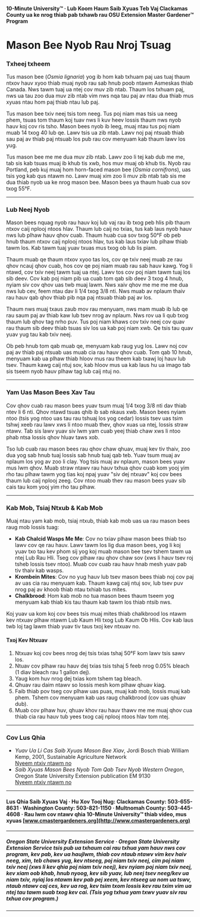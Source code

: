#### 10-Minute University™ · Lub Koom Haum Saib Xyuas Teb Vaj Clackamas County ua ke nrog thiab pab txhawb rau OSU Extension Master Gardener™ Program

# Mason Bee Nyob Rau Nroj Tsuag

### Txheej txheem

Tus mason bee (*Osmia lignaria*) yog ib hom kab txhuam paj uas tuaj thaum ntxov hauv xyoo thiab muaj nyob rau sab hnub poob ntawm Asmeskas thiab Canada. Nws tawm tuaj ua ntej cov muv zib ntab. Thaum los txhuam paj, nws ua tau zoo dua muv zib ntab vim nws nqa tau paj av ntau dua thiab mus xyuas ntau hom paj thiab ntau lub paj.

Tus mason bee txiv neej tsis tom neeg. Tus poj niam mas tsis ua neeg phem, tsuas tom thaum koj tuav nws li kuv heev lossis thaum nws nyob hauv koj cov ris tsho. Mason bees nyob ib leeg, muaj ntau tus poj niam muab 14 txog 40 lub qe. Lawv tsis ua zib ntab. Lawv noj paj ntsuab thiab sau paj av thiab paj ntsuab los pub rau cov menyuam kab thaum lawv los yug.

Tus mason bee me me dua muv zib ntab. Lawv zoo li tej kab dub me me, tab sis kab tsuas muaj ib khub tis xwb, hos muv muaj ob khub tis. Nyob rau Portland, peb kuj muaj hom horn-faced mason bee (*Osmia cornifrons*), uas tsis yog kab qus ntawm no. Lawv muaj xim zoo li muv zib ntab tab sis me dua thiab nyob ua ke nrog mason bee. Mason bees ya thaum huab cua sov txog 55°F.

---

### Lub Neej Nyob

Mason bees nquag nyob rau hauv koj lub vaj rau ib txog peb hlis pib thaum ntxov caij nplooj ntoos hlav. Thaum lub caij no txias, tus kab laus nyob hauv nws lub plhaw hauv qhov cuab. Thaum huab cua sov txog 50°F ob peb hnub thaum ntxov caij nplooj ntoos hlav, tus kab laus txiav lub plhaw thiab tawm los. Kab tawm tuaj yuav txuas mus txog ob lub lis piam.

Thaum muab qe thaum ntxov xyoo tas los, cov qe txiv neej muab ze rau qhov ncauj qhov cuab, hos cov qe poj niam muab rau sab hauv kawg. Yog li ntawd, cov txiv neej tawm tuaj ua ntej. Lawv tos cov poj niam tawm tuaj los sib deev. Cov kab poj niam pib ua cuab tom qab sib deev 3 txog 4 hnub, nyiam siv cov qhov uas twb muaj lawm. Nws xaiv qhov me me me me dua nws lub cev, feem ntau dav li 1/4 txog 3/8 nti. Nws muab av nplaum thaiv rau hauv qab qhov thiab pib nqa paj ntsuab thiab paj av los.

Thaum nws muaj txaus zaub mov rau menyuam, nws mam muab ib lub qe rau saum paj av thiab kaw lub tsev nrog av nplaum. Nws rov ua li qub txog thaum lub qhov tag nrho puv. Tus poj niam khaws cov txiv neej cov quav rau thaum sib deev thiab tsuas siv los ua kab poj niam xwb. Qe tsis tau quav yuav yug tau kab txiv neej.

Ob peb hnub tom qab muab qe, menyuam kab raug yug los. Lawv noj cov paj av thiab paj ntsuab uas muab cia rau hauv qhov cuab. Tom qab 10 hnub, menyuam kab ua plhaw thiab hloov mus rau theem kab txawj loj hauv lub tsev. Thaum kawg caij ntuj sov, kab hloov mus ua kab laus hu ua imago tab sis tseem nyob hauv plhaw tag lub caij ntuj no.

---

### Yam Uas Mason Bees Xav Tau

Cov qhov cuab rau mason bees yuav tsum muaj 1/4 txog 3/8 nti dav thiab ntev li 6 nti. Qhov ntawd tsuas qhib ib sab nkaus xwb. Mason bees nyiam ntoo (tsis yog ntoo uas tau rau tshuaj los yog cedar) lossis tsev uas tsim tshwj xeeb rau lawv xws li ntoo muab thev, qhov xuas ua ntej, lossis straw ntawv. Tab sis lawv yuav siv lwm yam cuab yeej thiab chaw xws li ntoo phab ntsa lossis qhov hluav taws xob.

Tso lub cuab rau mason bees rau qhov chaw qhuav, muaj kev tiv thaiv, zoo dua yog sab hnub tuaj lossis sab hnub tuaj qab teb. Yuav tsum muaj av nplaum los yog av zoo li clay. Yog tsis muaj av nplaum, mason bees yuav mus lwm qhov. Muab straw ntawv rau hauv txhua qhov cuab kom yooj yim rho tau plhaw tawm yog tias koj npaj yuav "siv dej ntxuav" koj cov bees thaum lub caij nplooj zeeg. Cov ntoo muab thev rau mason bees yuav sib cais tau kom yooj yim rho tau plhaw.

---

### Kab Mob, Tsiaj Ntxub & Kab Mob

Muaj ntau yam kab mob, tsiaj ntxub, thiab kab mob uas ua rau mason bees raug mob lossis tuag:

- **Kab Chalcid Wasps Me Me**: Cov no txiav plhaw mason bees thiab tso lawv cov qe rau hauv. Lawv tawm los lig dua mason bees, yog li koj yuav txo tau kev phom sij yog koj muab mason bee tsev tshem tawm ua ntej Lub Rau Hli. Tseg cov plhaw rau qhov chaw sov (xws li hauv tsev roj tsheb lossis tsev ntoo). Muab cov cuab rau hauv hnab mesh yuav pab tiv thaiv kab wasps.
- **Krombein Mites**: Cov no yug hauv lub tsev mason bees thiab noj cov paj av uas cia rau menyuam kab. Thaum kawg caij ntuj sov, lub tsev puv nrog paj av khoob thiab ntau txhiab tus mites.
- **Chalkbrood**: Hom kab mob no tua mason bees thaum tseem yog menyuam kab thiab kis tau thaum kab tawm los thiab ntsib nws.

Koj yuav ua kom koj cov bees tsis muaj mites thiab chalkbrood los ntawm kev ntxuav plhaw ntawm Lub Kaum Hli txog Lub Kaum Ob Hlis. Cov kab laus twb loj tag lawm thiab yuav tiv taus txoj kev ntxuav no.

#### Txoj Kev Ntxuav

1. Ntxuav koj cov bees nrog dej tsis txias tshaj 50°F kom lawv tsis sawv los.
2. Ntuav cov plhaw rau hauv dej txias tsis tshaj 5 feeb nrog 0.05% bleach (1 diav bleach rau 1 gallon dej).
3. Yaug kom huv nrog dej txias kom tshem tag bleach.
4. Qhuav rau daim ntawv so lossis mesh kom plhaw qhuav kiag.
5. Faib thiab pov tseg cov plhaw uas puas, muaj kab mob, lossis muaj kab phem. Tshem cov menyuam kab uas raug chalkbrood (cov uas qhuav dub).
6. Muab cov plhaw huv, qhuav khov rau hauv thawv me me muaj qhov cua thiab cia rau hauv tub yees txog caij nplooj ntoos hlav tom ntej.

---

### Cov Lus Qhia

- *Yuav Ua Li Cas Saib Xyuas Mason Bee Xiav*, Jordi Bosch thiab William Kemp, 2001, Sustainable Agriculture Network  
  [Nyeem ntxiv ntawm no](https://www.sare.org/wpcontent/uploads/How_to_Manage_the_Blue_Orchard_Bee.pdf)
- *Saib Xyuas Mason Bees Nyob Tom Qab Tsev Nyob Western Oregon*, Oregon State University Extension publication EM 9130  
  [Nyeem ntxiv ntawm no](https://catalog.extension.oregonstate.edu/em9130)

---

#### Lus Qhia Saib Xyuas Vaj · Hu Xov Tooj Nug: Clackamas County: 503-655-8631 · Washington County: 503-821-1150 · Multnomah County: 503-445-4608 · Rau lwm cov ntawv qhia 10-Minute University™ thiab video, mus xyuas [www.cmastergardeners.org](http://www.cmastergardeners.org)

---

##### Oregon State University Extension Service · Oregon State University Extension Service tsis pub ua txhaum cai rau txhua yam hauv nws cov program, kev pab, kev ua haujlwm, thiab cov ntaub ntawv vim kev haiv neeg, xim, teb chaws yug, kev ntseeg, poj niam txiv neej, cim poj niam txiv neej (xws li kev qhia poj niam txiv neej), kev nyiam poj niam txiv neej, kev xiam oob khab, hnub nyoog, kev sib yuav, lub neej tsev neeg/kev ua niam txiv, nyiaj los ntawm kev pab pej xeem, kev ntseeg ua nom ua tswv, ntaub ntawv caj ces, kev ua rog, kev tsim txom lossis kev rau txim vim ua ntej tau tawm suab txog kev cai. (Tsis yog txhua yam txwv yuav siv rau txhua cov program.)
---